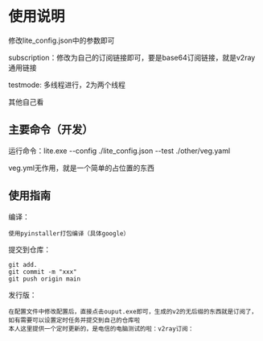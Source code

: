 # 使用说明

修改lite_config.json中的参数即可

subscription：修改为自己的订阅链接即可，要是base64订阅链接，就是v2ray通用链接

testmode: 多线程进行，2为两个线程

其他自己看

## 主要命令（开发）

运行命令：lite.exe --config ./lite_config.json --test ./other/veg.yaml

veg.yml无作用，就是一个简单的占位置的东西

## 使用指南

编译：

    使用pyinstaller打包编译（具体google）
    
提交到仓库：

    git add.
    git commit -m "xxx"
    git push origin main


发行版：

    在配置文件中修改配置后，直接点击ouput.exe即可，生成的v2的无后缀的东西就是订阅了，如有需要可以设置定时任务并提交到自己的仓库啦
    本人这里提供一个定时更新的，是电信的电脑测试的啦：v2ray订阅：
